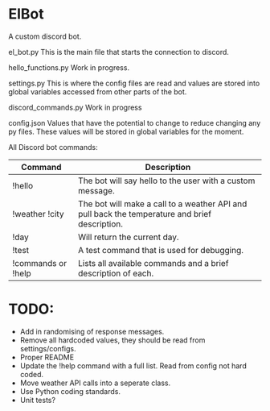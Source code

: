 # ElBot
A custom discord bot.

el_bot.py
This is the main file that starts the connection to discord.

hello_functions.py
Work in progress.

settings.py
This is where the config files are read and values are stored into global variables accessed from other parts of the bot.

discord_commands.py
Work in progress

config.json
Values that have the potential to change to reduce changing any py files. These values will be stored in global variables for the moment.

All Discord bot commands:

Command | Description |
--- | --- | 
!hello  | The bot will say hello to the user with a custom message. | 
!weather !city | The bot will make a call to a weather API and pull back the temperature and brief description. |
!day | Will return the current day. |
!test | A test command that is used for debugging. |
!commands or !help | Lists all available commands and a brief description of each. |

# TODO: 
* Add in randomising of response messages.
* Remove all hardcoded values, they should be read from settings/configs.
* Proper README
* Update the !help command with a full list. Read from config not hard coded.
* Move weather API calls into a seperate class.
* Use Python coding standards.
* Unit tests? 
